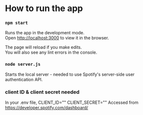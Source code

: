 # How to run the app

### `npm start`

Runs the app in the development mode.\
Open [http://localhost:3000](http://localhost:3000) to view it in the browser.

The page will reload if you make edits.\
You will also see any lint errors in the console.

### `node server.js`

Starts the local server - needed to use Spotify's server-side user authentication API.

### client ID & client secret needed

In your .env file, 
CLIENT_ID=""
CLIENT_SECRET=""
Accessed from https://developer.spotify.com/dashboard/
